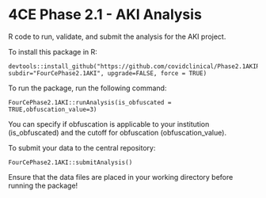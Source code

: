 # 4CE Phase 2.1 - AKI Analysis
R code to run, validate, and submit the analysis for the AKI project.

To install this package in R:

```
devtools::install_github("https://github.com/covidclinical/Phase2.1AKIRPackage", subdir="FourCePhase2.1AKI", upgrade=FALSE, force = TRUE)
```

To run the package, run the following command:

```
FourCePhase2.1AKI::runAnalysis(is_obfuscated = TRUE,obfuscation_value=3)
```
You can specify if obfuscation is applicable to your institution (is_obfuscated) and the cutoff for obfuscation (obfuscation_value).

To submit your data to the central repository:

```
FourCePhase2.1AKI::submitAnalysis()
```

Ensure that the data files are placed in your working directory before running the package!